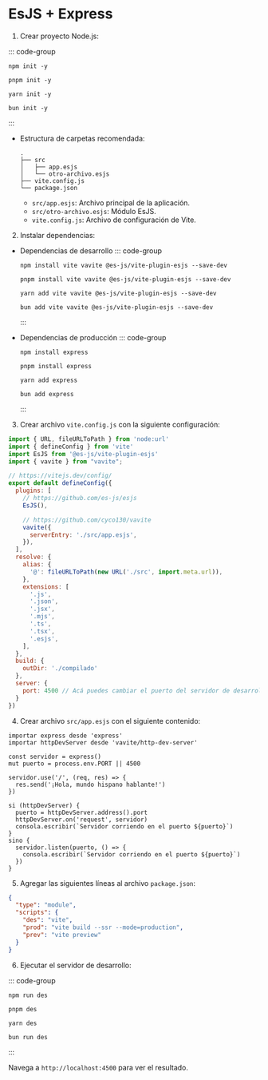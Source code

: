 # EsJS + Express

1. Crear proyecto Node.js:

  ::: code-group

  ```bash[npm]
  npm init -y
  ```
  ```bash[pnpm]
  pnpm init -y
  ```
  ```bash[yarn]
  yarn init -y
  ```
  ```bash[bun]
  bun init -y
  ```
  :::

  - Estructura de carpetas recomendada:

    ```plaintext
    .
    ├── src
    │   ├── app.esjs
    │   └── otro-archivo.esjs
    ├── vite.config.js
    └── package.json
    ```

    - `src/app.esjs`: Archivo principal de la aplicación.
    - `src/otro-archivo.esjs`: Módulo EsJS.
    - `vite.config.js`: Archivo de configuración de Vite.

2. Instalar dependencias:
  - Dependencias de desarrollo
    ::: code-group

    ```bash[npm]
    npm install vite vavite @es-js/vite-plugin-esjs --save-dev
    ```
    ```bash[pnpm]
    pnpm install vite vavite @es-js/vite-plugin-esjs --save-dev
    ```
    ```bash[yarn]
    yarn add vite vavite @es-js/vite-plugin-esjs --save-dev
    ```
    ```bash[bun]
    bun add vite vavite @es-js/vite-plugin-esjs --save-dev
    ```

    :::
  - Dependencias de producción
    ::: code-group

    ```bash[npm]
    npm install express
    ```
    ```bash[pnpm]
    pnpm install express
    ```
    ```bash[yarn]
    yarn add express
    ```
    ```bash[bun]
    bun add express
    ```

    :::

3. Crear archivo `vite.config.js` con la siguiente configuración:

  ```js
  import { URL, fileURLToPath } from 'node:url'
  import { defineConfig } from 'vite'
  import EsJS from '@es-js/vite-plugin-esjs'
  import { vavite } from "vavite";

  // https://vitejs.dev/config/
  export default defineConfig({
    plugins: [
      // https://github.com/es-js/esjs
      EsJS(),

      // https://github.com/cyco130/vavite
      vavite({
        serverEntry: './src/app.esjs',
      }),
    ],
    resolve: {
      alias: {
        '@': fileURLToPath(new URL('./src', import.meta.url)),
      },
      extensions: [
        '.js',
        '.json',
        '.jsx',
        '.mjs',
        '.ts',
        '.tsx',
        '.esjs',
      ],
    },
    build: {
      outDir: './compilado'
    },
    server: {
      port: 4500 // Acá puedes cambiar el puerto del servidor de desarrollo (opcional)
    }
  })
  ```

4. Crear archivo `src/app.esjs` con el siguiente contenido:

  ```esjs
  importar express desde 'express'
  importar httpDevServer desde 'vavite/http-dev-server'

  const servidor = express()
  mut puerto = process.env.PORT || 4500

  servidor.use('/', (req, res) => {
    res.send('¡Hola, mundo hispano hablante!')
  })

  si (httpDevServer) {
    puerto = httpDevServer.address().port
    httpDevServer.on('request', servidor)
    consola.escribir(`Servidor corriendo en el puerto ${puerto}`)
  }
  sino {
    servidor.listen(puerto, () => {
      consola.escribir(`Servidor corriendo en el puerto ${puerto}`)
    })
  }
  ```

5. Agregar las siguientes líneas al archivo `package.json`:

  ```json
  {
    "type": "module",
    "scripts": {
      "des": "vite",
      "prod": "vite build --ssr --mode=production",
      "prev": "vite preview"
    }
  }
  ```

6. Ejecutar el servidor de desarrollo:

  ::: code-group

  ```bash[npm]
  npm run des
  ```
  ```bash[pnpm]
  pnpm des
  ```
  ```bash[yarn]
  yarn des
  ```
  ```bash[bun]
  bun run des
  ```
  :::

  Navega a `http://localhost:4500` para ver el resultado.
